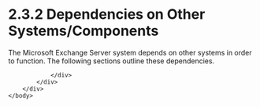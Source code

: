 <html dir="LTR" xmlns:mshelp="http://msdn.microsoft.com/mshelp" xmlns:ddue="http://ddue.schemas.microsoft.com/authoring/2003/5" xmlns:xlink="http://www.w3.org/1999/xlink" xmlns:tool="http://www.microsoft.com/tooltip">
    <head>
        <meta http-equiv="Content-Type" content="text/html; CHARSET=utf-8"></meta>
        <meta name="save" content="history"></meta>
        <title>2.3.2 Dependencies on Other Systems/Components</title>
        <xml>
            <mshelp:toctitle title="2.3.2 Dependencies on Other Systems/Components"></mshelp:toctitle>
            <mshelp:rltitle title="[MS-OXPROTO]: Dependencies on Other Systems/Components"></mshelp:rltitle>
            <mshelp:keyword index="A" term="df4a169c-2a0a-41d6-ab17-637356a5b74b"></mshelp:keyword>
            <mshelp:attr name="DCSext.ContentType" value="open specification"></mshelp:attr>
            <mshelp:attr name="AssetID" value="df4a169c-2a0a-41d6-ab17-637356a5b74b"></mshelp:attr>
            <mshelp:attr name="TopicType" value="kbRef"></mshelp:attr>
            <mshelp:attr name="DCSext.Title" value="[MS-OXPROTO]: Dependencies on Other Systems/Components" />
        </xml>
    </head>
    <body>
        <div id="header">
            <h1 class="heading">2.3.2 Dependencies on Other Systems/Components</h1>
        </div>
        <div id="mainSection">
            <div id="mainBody">
                <div id="allHistory" class="saveHistory"></div>
                <div id="sectionSection0" class="section" name="collapseableSection">
                    

<p>The Microsoft Exchange Server system depends on other systems
in order to function. The following sections outline these dependencies.</p>


                </div>
            </div>
        </div>
    </body>
</html>